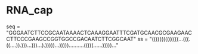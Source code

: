 # RNA_cap

seq = "GGGAATCTTCCGCAATAAAACTCAAAGGAATTTCGATGCAACGCGAAGAACCTTCCCGAAGCCGGTGGCCGACAATCTTCGGCAAT"
ss = "((((((((((((((...(((.((....)).)))...)))...).)))))...)))))..........(((((......)))))..."
